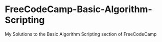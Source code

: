 # FreeCodeCamp-Basic-Algorithm-Scripting
My Solutions to the Basic Algorithm Scripting section of FreeCodeCamp
